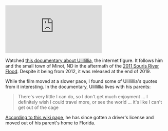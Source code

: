 
<!--
The Platform Master
20200104 17:02
-->

<iframe class="youtube" src="https://www.youtube.com/embed/QFLJEIrfx9U" frameborder="0" allow="accelerometer; autoplay; encrypted-media; gyroscope; picture-in-picture" allowfullscreen></iframe>

Watched [this documentary about Ulillillia](https://www.youtube.com/watch?v=QFLJEIrfx9U), the internet figure. It follows him and the small town of Minot, ND in the aftermath of the [2011 Souris River Flood](https://en.wikipedia.org/wiki/2011_Souris_River_flood). Despite it being from 2012, it was released at the end of 2019.

While the film moved at a slower pace, I found some of Ulillillia's quotes from it interesting. In the documentary, Ulillillia lives with his parents:

> There's very little I can do, so I don't get much enjoyment ... I definitely wish I could travel more, or see the world ... it's like I can't get out of the cage

[According to this wiki page](https://ulillillia.fandom.com/wiki/Ulillillia), he has since gotten a driver's license and moved out of his parent's home to Florida.
